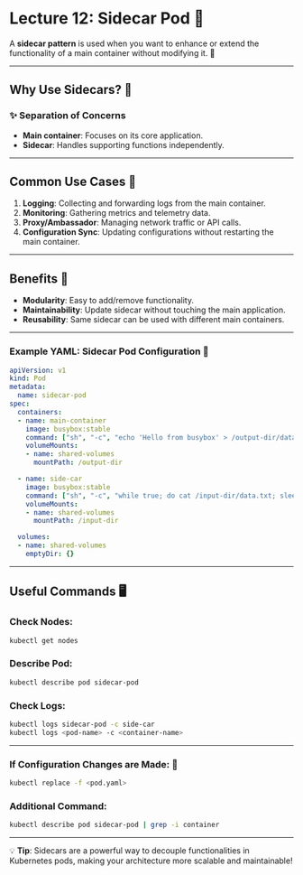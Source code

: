 # Lecture 12: Sidecar Pod 🚀

A **sidecar pattern** is used when you want to enhance or extend the functionality of a main container without modifying it. 💯

---

## Why Use Sidecars? 🤔

### ✨ Separation of Concerns

- **Main container**: Focuses on its core application.
- **Sidecar**: Handles supporting functions independently.

---

## Common Use Cases 💠

1. **Logging**: Collecting and forwarding logs from the main container.
2. **Monitoring**: Gathering metrics and telemetry data.
3. **Proxy/Ambassador**: Managing network traffic or API calls.
4. **Configuration Sync**: Updating configurations without restarting the main container.

---

## Benefits 🌟

- **Modularity**: Easy to add/remove functionality.
- **Maintainability**: Update sidecar without touching the main application.
- **Reusability**: Same sidecar can be used with different main containers.

---

### Example YAML: Sidecar Pod Configuration 📝

```yaml
apiVersion: v1
kind: Pod
metadata:
  name: sidecar-pod
spec:
  containers:
  - name: main-container
    image: busybox:stable
    command: ["sh", "-c", "echo 'Hello from busybox' > /output-dir/data.txt ; while true; do sleep 5; done"]
    volumeMounts:
    - name: shared-volumes
      mountPath: /output-dir

  - name: side-car
    image: busybox:stable
    command: ["sh", "-c", "while true; do cat /input-dir/data.txt; sleep 5; done"]
    volumeMounts:
    - name: shared-volumes
      mountPath: /input-dir

  volumes:
  - name: shared-volumes
    emptyDir: {}
```

---

## Useful Commands 🖥️

### Check Nodes:

```bash
kubectl get nodes
```

### Describe Pod:

```bash
kubectl describe pod sidecar-pod
```

### Check Logs:

```bash
kubectl logs sidecar-pod -c side-car
kubectl logs <pod-name> -c <container-name>
```

---

### If Configuration Changes are Made: 🔄

```bash
kubectl replace -f <pod.yaml>
```

### Additional Command:

```bash
kubectl describe pod sidecar-pod | grep -i container
```

---

💡 **Tip**: Sidecars are a powerful way to decouple functionalities in Kubernetes pods, making your architecture more scalable and maintainable!


